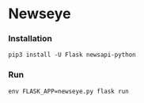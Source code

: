 # Newseye

### Installation

```
pip3 install -U Flask newsapi-python
```

### Run

```
env FLASK_APP=newseye.py flask run
```
